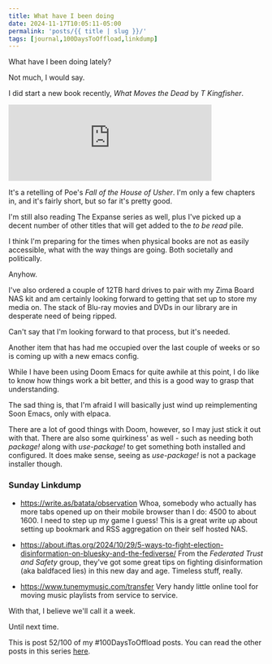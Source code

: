 ```yaml
---
title: What have I been doing 
date: 2024-11-17T10:05:11-05:00
permalink: 'posts/{{ title | slug }}/'
tags: [journal,100DaysToOffload,linkdump]
---
```

What have I been doing lately? 

Not much, I would say. 

I did start a new book recently, *What Moves the Dead* by *T Kingfisher*.

<iframe title="Pixelfed Post Embed" src="https://pixelfed.social/p/swrogers/762107973477551400/embed?caption=false&likes=false&layout=compact" class="pixelfed__embed" style="max-width: 100%; border: 0" width="400" allowfullscreen="allowfullscreen"></iframe><script async defer src="https://pixelfed.social/embed.js"></script>

It's a retelling of Poe's *Fall of the House of Usher*. I'm only a few chapters in, and it's fairly short, but so far it's pretty good. 

I'm still also reading The Expanse series as well, plus I've picked up a decent number of other titles that will get added to the *to be read* pile. 

I think I'm preparing for the times when physical books are not as easily accessible, what with the way things are going. Both societally and politically. 

Anyhow. 

I've also ordered a couple of 12TB hard drives to pair with my Zima Board NAS kit and am certainly looking forward to getting that set up to store my media on. The stack of Blu-ray movies and DVDs in our library are in desperate need of being ripped. 

Can't say that I'm looking forward to that process, but it's needed.

Another item that has had me occupied over the last couple of weeks or so is coming up with a new emacs config. 

While I have been using Doom Emacs for quite awhile at this point, I do like to know how things work a bit better, and this is a good way to grasp that understanding.

The sad thing is, that I'm afraid I will basically just wind up reimplementing Soon Emacs, only with elpaca. 

There are a lot of good things with Doom, however, so I may just stick it out with that. There are also some quirkiness' as well - such as needing both *package!* along with *use-package!* to get something both installed and configured. It does make sense, seeing as *use-package!* is not a package installer though.

### Sunday Linkdump

- https://write.as/batata/observation
Whoa, somebody who actually has more tabs opened up on their mobile browser than I do: 4500 to about 1600. I need to step up my game I guess! This is a great write up about setting up bookmark and RSS aggregation on their self hosted NAS.

- https://about.iftas.org/2024/10/29/5-ways-to-fight-election-disinformation-on-bluesky-and-the-fediverse/
From the *Federated Trust and Safety* group, they've got some great tips on fighting disinformation (aka baldfaced lies) in this new day and age. Timeless stuff, really. 

- https://www.tunemymusic.com/transfer
Very handy little online tool for moving music playlists from service to service.

With that, I believe we'll call it a week.

Until next time. 

This is post 52/100 of my #100DaysToOffload posts. You can read the other posts in this series [here](/tags/100daystooffload).